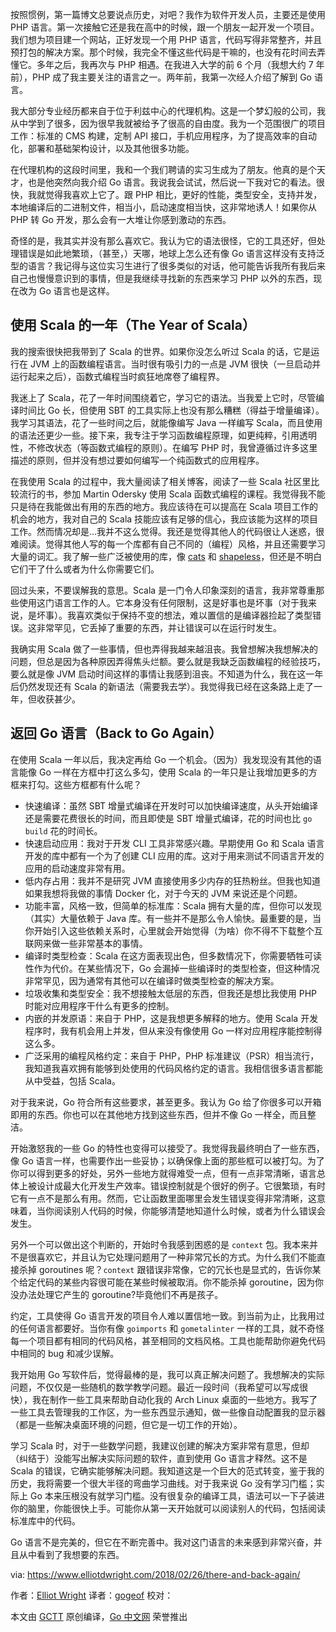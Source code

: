 按照惯例，第一篇博文总要说点历史，对吧？我作为软件开发人员，主要还是使用 PHP 语言。第一次接触它还是我在高中的时候，跟一个朋友一起开发一个项目。我们想为项目建一个网站，正好发现一个用 PHP 语言，代码写得非常整齐，并且预打包的解决方案。那个时候，我完全不懂这些代码是干嘛的，也没有花时间去弄懂它。多年之后，我再次与 PHP 相遇。在我进入大学的前 6 个月（我想大约 7 年前），PHP 成了我主要关注的语言之一。两年前，我第一次经人介绍了解到 Go 语言。

我大部分专业经历都来自于位于利兹中心的代理机构。这是一个梦幻般的公司，我从中学到了很多，因为很早我就被给予了很高的自由度。我为一个范围很广的项目工作：标准的 CMS 构建，定制 API 接口，手机应用程序，为了提高效率的自动化，部署和基础架构设计，以及其他很多功能。

在代理机构的这段时间里，我和一个我们聘请的实习生成为了朋友。他真的是个天才，也是他突然向我介绍 Go 语言。我说我会试试，然后说一下我对它的看法。很快，我就觉得我喜欢上它了。跟 PHP 相比，更好的性能，类型安全，支持并发，本地编译后的二进制文件，相当小，启动速度相当快，这非常地诱人！如果你从 PHP 转 Go 开发，那么会有一大堆让你感到激动的东西。

奇怪的是，我其实并没有那么喜欢它。我认为它的语法很怪，它的工具还好，但处理错误是如此地繁琐，（甚至，）天哪，地球上怎么还有像 Go 语言这样没有支持泛型的语言？我记得与这位实习生进行了很多类似的对话，他可能告诉我所有我后来自己也慢慢意识到的事情，但是我继续寻找新的东西来学习 PHP 以外的东西，现在改为 Go 语言也是这样。

## 使用 Scala 的一年（The Year of Scala）

我的搜索很快把我带到了 Scala 的世界。如果你没怎么听过 Scala 的话，它是运行在 JVM 上的函数编程语言。当时很有吸引力的一点是 JVM 很快（一旦启动并运行起来之后），函数式编程当时疯狂地席卷了编程界。

我迷上了 Scala，花了一年时间围绕着它，学习它的语法。当我爱上它时，尽管编译时间比 Go 长，但使用 SBT 的工具实际上也没有那么糟糕（得益于增量编译）。我学习其语法，花了一些时间之后，就能像编写 Java 一样编写 Scala，而且使用的语法还更少一些。接下来，我专注于学习函数编程原理，如更纯粹，引用透明性，不修改状态（等函数式编程的原则）。在编写 PHP 时，我曾遵循过许多这里描述的原则，但并没有想过要如何编写一个纯函数式的应用程序。

在我使用 Scala 的过程中，我大量阅读了相关博客，阅读了一些 Scala 社区里比较流行的书，参加 Martin Odersky 使用 Scala 函数式编程的课程。我觉得我不能只是待在我能做出有用的东西的地方。我应该待在可以提高在 Scala 项目工作的机会的地方，我对自己的 Scala 技能应该有足够的信心，我应该能为这样的项目工作。然而情况却是...我并不这么觉得。我还是觉得其他人的代码很让人迷惑，很难阅读。觉得其他人写的每一个库都有自己不同的（编程）风格，并且还需要学习大量的词汇。我了解一些广泛被使用的库，像 [cats](https://typelevel.org/cats/) 和 [shapeless](https://github.com/milessabin/shapeless)，但还是不明白它们干了什么或者为什么你需要它们。

回过头来，不要误解我的意思。Scala 是一门令人印象深刻的语言，我非常尊重那些使用这门语言工作的人。它本身没有任何限制，这是好事也是坏事（对于我来说，是坏事）。我喜欢类似于保持不变的想法，难以置信的是编译器捡起了类型错误。这非常罕见，它丢掉了重要的东西，并让错误可以在运行时发生。

我确实用 Scala 做了一些事情，但也弄得我越来越沮丧。我曾想解决我想解决的问题，但总是因为各种原因弄得焦头烂额。要么就是我缺乏函数编程的经验技巧，要么就是像 JVM 启动时间这样的事情让我感到沮丧。不知道为什么，我在这一年后仍然发现还有 Scala 的新语法（需要我去学）。我觉得我已经在这条路上走了一年，但收获甚少。

## 返回 Go 语言（Back to Go Again）

在使用 Scala 一年以后，我决定再给 Go 一个机会。（因为）我发现没有其他的语言能像 Go 一样在方框中打这么多勾，使用 Scala 的一年只是让我增加更多的方框来打勾。这些方框都有什么呢？

- 快速编译：虽然 SBT 增量式编译在开发时可以加快编译速度，从头开始编译还是需要花费很长的时间，而且即使是 SBT 增量式编译，花的时间也比 `go build` 花的时间长。
- 快速启动应用：我对于开发 CLI 工具非常感兴趣。早期使用 Go 和 Scala 语言开发的库中都有一个为了创建 CLI 应用的库。这对于用来测试不同语言开发的应用的启动速度非常有用。
- 低内存占用：我并不是研究 JVM 直接使用多少内存的狂热粉丝。但我也知道如果我想将我做的事情 Docker 化，对于今天的 JVM 来说还是个问题。
- 功能丰富，风格一致，但简单的标准库：Scala 拥有大量的库，但你可以发现（其实）大量依赖于 Java 库。有一些并不是那么令人愉快。最重要的是，当你开始引入这些依赖关系时，心里就会开始觉得（为啥）你不得不下载整个互联网来做一些非常基本的事情。
- 编译时类型检查：Scala 在这方面表现出色，但多数情况下，你需要牺牲可读性作为代价。在某些情况下，Go 会漏掉一些编译时的类型检查，但这种情况非常罕见，因为通常有其他可以在编译时做类型检查的解决方案。
- 垃圾收集和类型安全：我不想接触太低层的东西，但我还是想比我使用 PHP 时能对应用程序干什么有更多的控制。
- 内嵌的并发原语：来自于 PHP，这是我想更多解释的地方。使用 Scala 开发程序时，我有机会用上并发，但从来没有像使用 Go 一样对应用程序能控制得这么多。
- 广泛采用的编程风格约定：来自于 PHP，PHP 标准建议（PSR）相当流行，我知道我喜欢拥有能够到处使用的代码风格约定的语言。我相信很多语言都能从中受益，包括 Scala。

对于我来说，Go 符合所有这些要求，甚至更多。我认为 Go 给了你很多可以开箱即用的东西。你也可以在其他地方找到这些东西，但并不像 Go 一样全，而且整洁。

开始激怒我的一些 Go 的特性也变得可以接受了。我觉得我最终明白了一些东西，像 Go 语言一样，也需要作出一些妥协；以确保像上面的那些框可以被打勾。为了你可以得到更多的好处，另外一些地方就得难受一点，但有一点非常清晰，语言总体上被设计成最大化开发生产效率。错误控制就是个很好的例子。它很繁琐，有时它有一点不是那么有用。然而，它让函数里面哪里会发生错误变得非常清晰，这意味着，当你阅读别人代码的时候，你能够清楚地知道什么时候，或者为什么错误会发生。

另外一个可以做出这个判断的，开始时令我感到困惑的是 `context` 包。我本来并不是很喜欢它，并且认为它处理问题用了一种非常冗长的方式。为什么我们不能直接杀掉 goroutines 呢？`context` 跟错误非常像，它的冗长也是显式的，告诉你某个给定代码的某些内容很可能在某些时候被取消。你不能杀掉 goroutine，因为你没办法处理它产生的 goroutine?毕竟他们不再是孩子。

约定，工具使得 Go 语言开发的项目令人难以置信地一致。到当前为止，比我用过的任何语言都要好。当你有像 `goimports` 和 `gometalinter` 一样的工具，就不奇怪每一个项目都有相同的代码风格，甚至相同的文档风格。工具也能帮助你避免代码中相同的 bug 和减少误解。

我开始用 Go 写软件后，觉得最棒的是，我可以真正解决问题了。我想解决的实际问题，不仅仅是一些随机的数学教学问题。最近一段时间（我希望可以写成很快），我在制作一些工具来帮助自动化我的 Arch Linux 桌面的一些地方。我写了一些工具去管理我的工作区，为一些东西显示通知，做一些像自动配置我的显示器（都是一些解决桌面环境的问题，但它是一切工作的开始）。

学习 Scala 时，对于一些数学问题，我建议创建的解决方案非常有意思，但却（纠结于）没能写出解决实际问题的软件，直到使用 Go 语言才释然。这不是 Scala 的错误，它确实能够解决问题。我知道这是一个巨大的范式转变，鉴于我的历史，我将需要一个很大半径的弯曲学习曲线。对于我来说 Go 没有学习门槛；实际上 Go 本来压根没有就学习门槛。没有很复杂的编译工具，语法可以一下子装进你的脑里，你能很快上手。可能你从第一天开始就可以阅读别人的代码，包括阅读标准库中的代码。

Go 语言不是完美的，但它在不断完善中。我对这门语言的未来感到非常兴奋，并且从中看到了我想要的东西。

via: https://www.elliotdwright.com/2018/02/26/there-and-back-again/

作者：[Elliot Wright](https://github.com/seeruk)
译者：[gogeof](https://github.com/gogeof)
校对：

本文由 [GCTT](https://github.com/studygolang/GCTT) 原创编译，[Go 中文网](https://studygolang.com/) 荣誉推出


